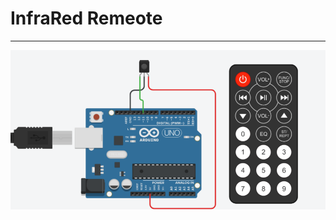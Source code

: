 # InfraRed Remeote 

---

![img](https://github.com/adarshkumarsingh83/arduino/blob/master/APPLICATION/36_infrared_sensor_remote/IMG_20200925_191124.png)